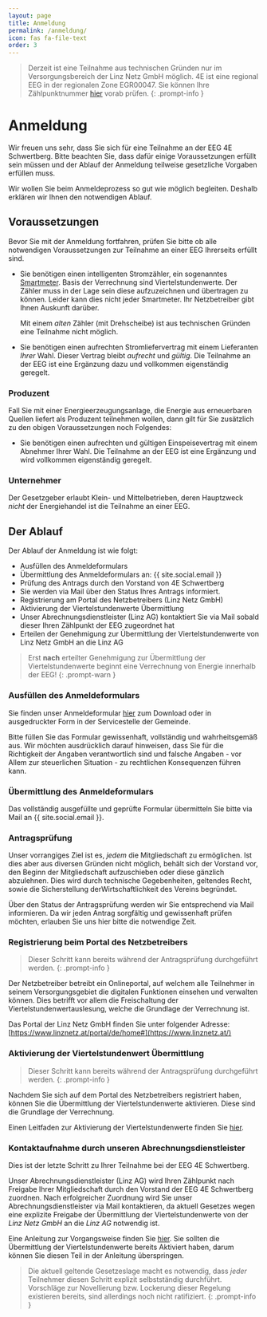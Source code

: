 ```yaml
---
layout: page
title: Anmeldung
permalink: /anmeldung/
icon: fas fa-file-text
order: 3
---
```


> Derzeit ist eine Teilnahme aus technischen Gründen nur im Versorgungsbereich der Linz Netz GmbH möglich. 4E ist eine regional EEG in der regionalen Zone EGR00047. Sie können Ihre Zählpunktnummer [hier](https://services.linznetz.at/energiegemeinschaften/?nav=%2Fde%2Flinz_netz_website%2Fstrom%2Fmein_stromanschluss%2Ferzeugungsanlage_anschliessen%2Fauskunft_zum_versorgungsbereich%2Fauskunft_zum_versorgungsbereich.xhtml#) vorab prüfen.
{: .prompt-info }

# Anmeldung

Wir freuen uns sehr, dass Sie sich für eine Teilnahme an der EEG 4E Schwertberg. Bitte beachten Sie, dass dafür einige Voraussetzungen erfüllt sein müssen und der Ablauf der Anmeldung teilweise gesetzliche Vorgaben erfüllen muss.

Wir wollen Sie beim Anmeldeprozess so gut wie möglich begleiten. Deshalb erklären wir Ihnen den notwendigen Ablauf.

## Voraussetzungen

Bevor Sie mit der Anmeldung fortfahren, prüfen Sie bitte ob alle notwendigen Voraussetzungen zur Teilnahme an einer EEG Ihrerseits erfüllt sind.

* Sie benötigen einen intelligenten Stromzähler, ein sogenanntes [Smartmeter][smartmeter]. Basis der Verrechnung sind Viertelstundenwerte.
  Der Zähler muss in der Lage sein diese aufzuzeichnen und übertragen zu können. Leider kann dies nicht jeder Smartmeter. Ihr Netzbetreiber gibt Ihnen Auskunft darüber.
  
  Mit einem _alten_ Zähler (mit Drehscheibe) ist aus technischen Gründen eine Teilnahme nicht möglich.

* Sie benötigen einen aufrechten Stromliefervertrag mit einem Lieferanten _Ihrer_ Wahl. Dieser Vertrag bleibt _aufrecht_ und _gültig_.
  Die Teilnahme an der EEG ist eine Ergänzung dazu und vollkommen eigenständig geregelt.

### Produzent

Fall Sie mit einer Energieerzeugungsanlage, die Energie aus erneuerbaren Quellen liefert als Produzent
teilnehmen wollen, dann gilt für Sie zusätzlich zu den obigen Voraussetzungen noch Folgendes:

* Sie benötigen einen aufrechten und gültigen Einspeisevertrag mit einem Abnehmer Ihrer Wahl.
  Die Teilnahme an der EEG ist eine Ergänzung und wird vollkommen eigenständig geregelt.

### Unternehmer

Der Gesetzgeber erlaubt Klein- und Mittelbetrieben, deren Hauptzweck _nicht_ der Energiehandel ist
die Teilnahme an einer EEG.

[smartmeter]: https://www.e-control.at/konsumenten/smart-meter

## Der Ablauf

Der Ablauf der Anmeldung ist wie folgt:

* Ausfüllen des Anmeldeformulars
* Übermittlung des Anmeldeformulars an: {{ site.social.email }}
* Prüfung des Antrags durch den Vorstand von 4E Schwertberg
* Sie werden via Mail über den Status Ihres Antrags informiert.
* Registrierung am Portal des Netzbetreibers (Linz Netz GmbH)
* Aktivierung der Viertelstundenwerte Übermittlung
* Unser Abrechnungsdienstleister (Linz AG) kontaktiert Sie via Mail sobald dieser Ihren Zählpunkt der EEG zugeordnet hat
* Erteilen der Genehmigung zur Übermittlung der Viertelstundenwerte von Linz Netz GmbH an die Linz AG

> Erst **nach** erteilter Genehmigung zur Übermittlung der Viertelstundenwerte beginnt eine
Verrechnung von Energie innerhalb der EEG!
{: .prompt-warn }

### Ausfüllen des Anmeldeformulars

Sie finden unser Anmeldeformular [hier](/#example) zum Download oder in ausgedruckter Form in der
Servicestelle der Gemeinde.

Bitte füllen Sie das Formular gewissenhaft, vollständig und wahrheitsgemäß aus. Wir möchten ausdrücklich darauf hinweisen, dass Sie für die Richtigkeit der Angaben verantwortlich sind und
falsche Angaben - vor Allem zur steuerlichen Situation - zu rechtlichen Konsequenzen führen kann.

### Übermittlung des Anmeldeformulars

Das vollständig ausgefüllte und geprüfte Formular übermitteln Sie bitte via Mail an {{ site.social.email }}.

### Antragsprüfung

Unser vorrangiges Ziel ist es, _jedem_ die Mitgliedschaft zu ermöglichen. Ist dies aber aus
diversen Gründen nicht möglich, behält sich der Vorstand vor, den Beginn der Mitgliedschaft
aufzuschieben oder diese gänzlich abzulehnen. Dies wird durch technische Gegebenheiten, geltendes
Recht, sowie die Sicherstellung derWirtschaftlichkeit des Vereins begründet.

Über den Status der Antragsprüfung werden wir Sie entsprechend via Mail informieren. Da wir jeden Antrag
sorgfältig und gewissenhaft prüfen möchten, erlauben Sie uns hier bitte die notwendige Zeit.

### Registrierung beim Portal des Netzbetreibers

> Dieser Schritt kann bereits während der Antragsprüfung durchgeführt werden.
{: .prompt-info }

Der Netzbetreiber betreibt ein Onlineportal, auf welchem alle Teilnehmer in seinem Versorgungsgebiet
die digitalen Funktionen einsehen und verwalten können. Dies betrifft vor allem die Freischaltung der
Viertelstundenwertauslesung, welche die Grundlage der Verrechnung ist.

Das Portal der Linz Netz GmbH finden Sie unter folgender Adresse: [https://www.linznetz.at/portal/de/home#](https://www.linznetz.at/)


### Aktivierung der Viertelstundenwert Übermittlung

> Dieser Schritt kann bereits während der Antragsprüfung durchgeführt werden.
{: .prompt-info }

Nachdem Sie sich auf dem Portal des Netzbetreibers registriert haben, können Sie die Übermittlung der
Viertelstundenwerte aktivieren. Diese sind die Grundlage der Verrechnung.

Einen Leitfaden zur Aktivierung der Viertelstundenwerte finden Sie [hier](/#example).

### Kontaktaufnahme durch unseren Abrechnungsdienstleister

Dies ist der letzte Schritt zu Ihrer Teilnahme bei der EEG 4E Schwertberg.

Unser Abrechnungsdienstleister (Linz AG) wird Ihren Zählpunkt nach Freigabe Ihrer Mitgliedschaft durch den Vorstand der EEG 4E Schwertberg zuordnen. Nach erfolgreicher Zuordnung wird Sie unser Abrechnungsdienstleister
via Mail kontaktieren, da aktuell Gesetzes wegen eine explizite Freigabe der Übermittlung der
Viertelstundenwerte von der _Linz Netz GmbH_ an die _Linz AG_ notwendig ist.

Eine Anleitung zur Vorgangsweise finden Sie [hier](#/example). Sie sollten die Übermittlung der
Viertelstundenwerte bereits Aktiviert haben, darum können Sie diesen Teil in der Anleitung überspringen.

> Die aktuell geltende Gesetzeslage macht es notwendig, dass _jeder_ Teilnehmer diesen Schritt explizit 
selbstständig durchführt.
Vorschläge zur Novellierung bzw. Lockerung dieser Regelung existieren bereits, sind allerdings noch
nicht ratifiziert.
{: .prompt-info }